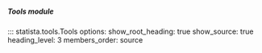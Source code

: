 ##### Tools module

::: statista.tools.Tools
    options:
        show_root_heading: true
        show_source: true
        heading_level: 3
        members_order: source
